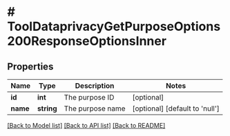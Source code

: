 # # ToolDataprivacyGetPurposeOptions200ResponseOptionsInner

## Properties

Name | Type | Description | Notes
------------ | ------------- | ------------- | -------------
**id** | **int** | The purpose ID | [optional]
**name** | **string** | The purpose name | [optional] [default to 'null']

[[Back to Model list]](../../README.md#models) [[Back to API list]](../../README.md#endpoints) [[Back to README]](../../README.md)
